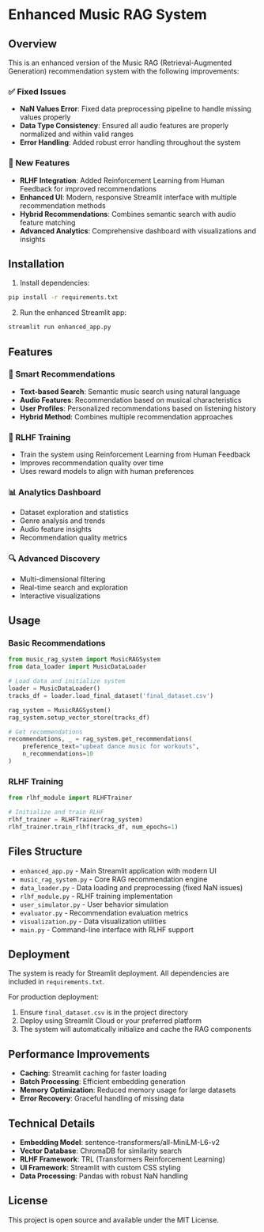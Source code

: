 # Enhanced Music RAG System

## Overview
This is an enhanced version of the Music RAG (Retrieval-Augmented Generation) recommendation system with the following improvements:

### ✅ Fixed Issues
- **NaN Values Error**: Fixed data preprocessing pipeline to handle missing values properly
- **Data Type Consistency**: Ensured all audio features are properly normalized and within valid ranges
- **Error Handling**: Added robust error handling throughout the system

### 🚀 New Features
- **RLHF Integration**: Added Reinforcement Learning from Human Feedback for improved recommendations
- **Enhanced UI**: Modern, responsive Streamlit interface with multiple recommendation methods
- **Hybrid Recommendations**: Combines semantic search with audio feature matching
- **Advanced Analytics**: Comprehensive dashboard with visualizations and insights

## Installation

1. Install dependencies:
```bash
pip install -r requirements.txt
```

2. Run the enhanced Streamlit app:
```bash
streamlit run enhanced_app.py
```

## Features

### 🎯 Smart Recommendations
- **Text-based Search**: Semantic music search using natural language
- **Audio Features**: Recommendation based on musical characteristics
- **User Profiles**: Personalized recommendations based on listening history
- **Hybrid Method**: Combines multiple recommendation approaches

### 🤖 RLHF Training
- Train the system using Reinforcement Learning from Human Feedback
- Improves recommendation quality over time
- Uses reward models to align with human preferences

### 📊 Analytics Dashboard
- Dataset exploration and statistics
- Genre analysis and trends
- Audio feature insights
- Recommendation quality metrics

### 🔍 Advanced Discovery
- Multi-dimensional filtering
- Real-time search and exploration
- Interactive visualizations

## Usage

### Basic Recommendations
```python
from music_rag_system import MusicRAGSystem
from data_loader import MusicDataLoader

# Load data and initialize system
loader = MusicDataLoader()
tracks_df = loader.load_final_dataset('final_dataset.csv')

rag_system = MusicRAGSystem()
rag_system.setup_vector_store(tracks_df)

# Get recommendations
recommendations, _ = rag_system.get_recommendations(
    preference_text="upbeat dance music for workouts",
    n_recommendations=10
)
```

### RLHF Training
```python
from rlhf_module import RLHFTrainer

# Initialize and train RLHF
rlhf_trainer = RLHFTrainer(rag_system)
rlhf_trainer.train_rlhf(tracks_df, num_epochs=1)
```

## Files Structure

- `enhanced_app.py` - Main Streamlit application with modern UI
- `music_rag_system.py` - Core RAG recommendation engine
- `data_loader.py` - Data loading and preprocessing (fixed NaN issues)
- `rlhf_module.py` - RLHF training implementation
- `user_simulator.py` - User behavior simulation
- `evaluator.py` - Recommendation evaluation metrics
- `visualization.py` - Data visualization utilities
- `main.py` - Command-line interface with RLHF support

## Deployment

The system is ready for Streamlit deployment. All dependencies are included in `requirements.txt`.

For production deployment:
1. Ensure `final_dataset.csv` is in the project directory
2. Deploy using Streamlit Cloud or your preferred platform
3. The system will automatically initialize and cache the RAG components

## Performance Improvements

- **Caching**: Streamlit caching for faster loading
- **Batch Processing**: Efficient embedding generation
- **Memory Optimization**: Reduced memory usage for large datasets
- **Error Recovery**: Graceful handling of missing data

## Technical Details

- **Embedding Model**: sentence-transformers/all-MiniLM-L6-v2
- **Vector Database**: ChromaDB for similarity search
- **RLHF Framework**: TRL (Transformers Reinforcement Learning)
- **UI Framework**: Streamlit with custom CSS styling
- **Data Processing**: Pandas with robust NaN handling

## License

This project is open source and available under the MIT License.

